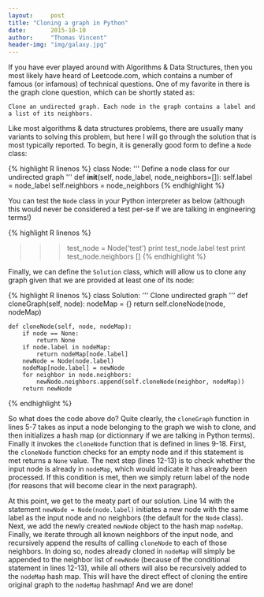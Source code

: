 ```yaml
---
layout:     post
title: "Cloning a graph in Python"
date:       2015-10-10
author:     "Thomas Vincent"
header-img: "img/galaxy.jpg"
---
```


<style>
.center-image
{
    margin: 0 auto;
    display: block;
}
</style>

<script type="text/javascript" src="http://cdn.mathjax.org/mathjax/latest/MathJax.js?config=TeX-AMS-MML_HTMLorMML"></script>

If you have ever played around with Algorithms & Data Structures, then you most likely have heard of Leetcode.com, which contains a number of famous (or infamous) of technical questions. One of my favorite in there is the graph clone question, which can be shortly stated as:

```
Clone an undirected graph. Each node in the graph contains a label and a list of its neighbors.
```

Like most algorithms & data structures problems, there are usually many variants to solving this problem, but here I will go through the solution that is most typically reported. To begin, it is generally good form to define a `Node` class:

{% highlight R linenos %} 
class Node:
    '''
    Define a node class for our undirected graph
    '''
    def __init__(self, node_label, node_neighbors=[]):
        self.label = node_label
        self.neighbors = node_neighbors
{% endhighlight %}

You can test the `Node` class in your Python interpreter as below (although this would never be considered a test per-se if we are talking in engineering terms!)

{% highlight R linenos %} 
>>> test_node = Node('test')
>>> print test_node.label
test
>>> print test_node.neighbors
[]
{% endhighlight %}

Finally, we can define the `Solution` class, which will allow us to clone any graph given that we are provided at least one of its node:

{% highlight R linenos %} 
class Solution:
    '''
    Clone undirected graph
    '''
    def cloneGraph(self, node):
        nodeMap = {}
        return self.cloneNode(node, nodeMap)
    
    def cloneNode(self, node, nodeMap):
        if node == None:
            return None
        if node.label in nodeMap:
            return nodeMap[node.label]
        newNode = Node(node.label)
        nodeMap[node.label] = newNode
        for neighbor in node.neighbors:
            newNode.neighbors.append(self.cloneNode(neighbor, nodeMap))
        return newNode
{% endhighlight %}

So what does the code above do? Quite clearly, the `cloneGraph` function in lines 5-7 takes as input a node belonging to the graph we wish to clone, and then initializes a hash map (or dictionnary if we are talking in Python terms). Finally it invokes the `cloneNode` function that is defined in lines 9-18. First, the `cloneNode` function checks for an empty node and if this statement is met returns a `None` value. The next step (lines 12-13) is to check whether the input node is already in `nodeMap`, which would indicate it has already been processed. If this condition is met, then we simply return label of the node (for reasons that will become clear in the next paragraph).


At this point, we get to the meaty part of our solution. Line 14 with the statement `newNode = Node(node.label)` initiates a new node with the same label as the input node and no neighbors (the default for the `Node` class). Next, we add the newly created `newNode` object to the hash map `nodeMap`. Finally, we iterate through all known neighbors of the input node, and recursively append the results of calling `cloneNode` to each of those neighbors. In doing so, nodes already cloned in `nodeMap` will simply be appended to the neighbor list of `newNode` (because of the conditional statement in lines 12-13), while all others will also be recursively added to the `nodeMap` hash map. This will have the direct effect of cloning the entire original graph to the `nodeMap` hashmap! And we are done!
